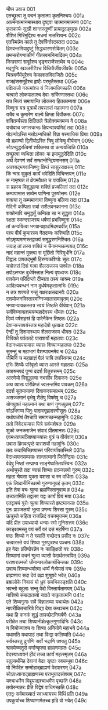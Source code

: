 भीष्म उवाच	001    
एतच्छ्रुत्वा तु वचनं कृतात्मा कृतनिश्चयः	001a  
आत्मनात्मानमास्थाय दृष्ट्वा चात्मानमात्मना	001c  
कृतकार्यः सुखी शान्तस्तूष्णीं प्रायादुदङ्मुखः	002a  
शैशिरं गिरिमुद्दिश्य सधर्मा मातरिश्वनः	002c  
एतस्मिन्नेव काले तु देवर्षिर्नारदस्तदा	003a  
हिमवन्तमियाद्द्रष्टुं सिद्धचारणसेवितम्	003c  
तमप्सरोगणाकीर्णं गीतस्वननिनादितम्	004a  
किन्नराणां समूहैश्च भृङ्गराजैस्तथैव च	004c  
मद्गुभिः खञ्जरीटैश्च विचित्रैर्जीवजीवकैः	005a  
चित्रवर्णैर्मयूरैश्च केकाशतविराजितैः	005c  
राजहंससमूहैश्च हृष्टैः परभृतैस्तथा	005e   
पक्षिराजो गरुत्मांश्च यं नित्यमधिगच्छति	006a  
चत्वारो लोकपालाश्च देवाः सर्षिगणास्तथा	006c  
यत्र नित्यं समायान्ति लोकस्य हितकाम्यया	006e   
विष्णुना यत्र पुत्रार्थे तपस्तप्तं महात्मना	007a  
यत्रैव च कुमारेण बाल्ये क्षिप्ता दिवौकसः	007c  
शक्तिर्न्यस्ता क्षितितले त्रैलोक्यमवमन्य वै	008a  
यत्रोवाच जगत्स्कन्दः क्षिपन्वाक्यमिदं तदा	008c  
योऽन्योऽस्ति मत्तोऽभ्यधिको विप्रा यस्याधिकं प्रियाः	009a  
यो ब्रह्मण्यो द्वितीयोऽस्ति त्रिषु लोकेषु वीर्यवान्	009c  
सोऽभ्युद्धरत्विमां शक्तिमथ वा कम्पयत्विति	010a  
तच्छ्रुत्वा व्यथिता लोकाः क इमामुद्धरेदिति	010c  
अथ देवगणं सर्वं सम्भ्रान्तेन्द्रियमानसम्	011a  
अपश्यद्भगवान्विष्णुः क्षिप्तं सासुरराक्षसम्	011c  
किं न्वत्र सुकृतं कार्यं भवेदिति विचिन्तयन्	011e   
स नामृष्यत तं क्षेपमवैक्षत च पावकिम्	012a  
स प्रहस्य विशुद्धात्मा शक्तिं प्रज्वलितां तदा	012c  
कम्पयामास सव्येन पाणिना पुरुषोत्तमः	012e   
शक्त्यां तु कम्पमानायां विष्णुना बलिना तदा	013a  
मेदिनी कम्पिता सर्वा सशैलवनकानना	013c  
शक्तेनापि समुद्धर्तुं कम्पिता सा न तूद्धृता	014a  
रक्षता स्कन्दराजस्य धर्षणां प्रभविष्णुना	014c  
तां कम्पयित्वा भगवान्प्रह्रादमिदमब्रवीत्	015a  
पश्य वीर्यं कुमारस्य नैतदन्यः करिष्यति	015c  
सोऽमृष्यमाणस्तद्वाक्यं समुद्धरणनिश्चितः	016a  
जग्राह तां तस्य शक्तिं न चैनामप्यकम्पयत्	016c  
नादं महान्तं मुक्त्वा स मूर्छितो गिरिमूर्धनि	017a  
विह्वलः प्रापतद्भूमौ हिरण्यकशिपोः सुतः	017c  
यत्रोत्तरां दिशं गत्वा शैलराजस्य पार्श्वतः	018a  
तपोऽतप्यत दुर्धर्षस्तात नित्यं वृषध्वजः	018c  
पावकेन परिक्षिप्तो दीप्यता तस्य चाश्रमः	019a  
आदित्यबन्धनं नाम दुर्धर्षमकृतात्मभिः	019c  
न तत्र शक्यते गन्तुं यक्षराक्षसदानवैः	020a  
दशयोजनविस्तारमग्निज्वालासमावृतम्	020c  
भगवान्पावकस्तत्र स्वयं तिष्ठति वीर्यवान्	021a  
सर्वविघ्नान्प्रशमयन्महादेवस्य धीमतः	021c  
दिव्यं वर्षसहस्रं हि पादेनैकेन तिष्ठतः	022a  
देवान्सन्तापयंस्तत्र महादेवो धृतव्रतः	022c  
ऐन्द्रीं तु दिशमास्थाय शैलराजस्य धीमतः	023a  
विविक्ते पर्वततटे पाराशर्यो महातपाः	023c  
वेदानध्यापयामास व्यासः शिष्यान्महातपाः	023e   
सुमन्तुं च महाभागं वैशम्पायनमेव च	024a  
जैमिनिं च महाप्राज्ञं पैलं चापि तपस्विनम्	024c  
एभिः शिष्यैः परिवृतो व्यास आस्ते महातपाः	025a  
तत्राश्रमपदं पुण्यं ददर्श पितुरुत्तमम्	025c  
आरणेयो विशुद्धात्मा नभसीव दिवाकरः	025e   
अथ व्यासः परिक्षिप्तं ज्वलन्तमिव पावकम्	026a  
ददर्श सुतमायान्तं दिवाकरसमप्रभम्	026c  
असज्जमानं वृक्षेषु शैलेषु विषमेषु च	027a  
योगयुक्तं महात्मानं यथा बाणं गुणच्युतम्	027c  
सोऽभिगम्य पितुः पादावगृह्णादरणीसुतः	028a  
यथोपजोषं तैश्चापि समागच्छन्महामुनिः	028c  
ततो निवेदयामास पित्रे सर्वमशेषतः	029a  
शुको जनकराजेन संवादं प्रीतमानसः	029c  
एवमध्यापयञ्शिष्यान्व्यासः पुत्रं च वीर्यवान्	030a  
उवास हिमवत्पृष्ठे पाराशर्यो महामुनिः	030c  
ततः कदाचिच्छिष्यास्तं परिवार्यावतस्थिरे	031a  
वेदाध्ययनसम्पन्नाः शान्तात्मानो जितेन्द्रियाः	031c  
वेदेषु निष्ठां सम्प्राप्य साङ्गेष्वतितपस्विनः	032a  
अथोचुस्ते तदा व्यासं शिष्याः प्राञ्जलयो गुरुम्	032c  
महता श्रेयसा युक्ता यशसा च स्म वर्धिताः	033a  
एकं त्विदानीमिच्छामो गुरुणानुग्रहं कृतम्	033c  
इति तेषां वचः श्रुत्वा ब्रह्मर्षिस्तानुवाच ह	034a  
उच्यतामिति तद्वत्सा यद्वः कार्यं प्रियं मया	034c  
एतद्वाक्यं गुरोः श्रुत्वा शिष्यास्ते हृष्टमानसाः	035a  
पुनः प्राञ्जलयो भूत्वा प्रणम्य शिरसा गुरुम्	035c  
ऊचुस्ते सहिता राजन्निदं वचनमुत्तमम्	036a  
यदि प्रीत उपाध्यायो धन्याः स्मो मुनिसत्तम	036c  
काङ्क्षामस्तु वयं सर्वे वरं दत्तं महर्षिणा	037a  
षष्ठः शिष्यो न ते ख्यातिं गच्छेदत्र प्रसीद नः	037c  
चत्वारस्ते वयं शिष्या गुरुपुत्रश्च पञ्चमः	038a  
इह वेदाः प्रतिष्ठेरन्नेष नः काङ्क्षितो वरः	038c  
शिष्याणां वचनं श्रुत्वा व्यासो वेदार्थतत्त्ववित्	039a  
पराशरात्मजो धीमान्परलोकार्थचिन्तकः	039c  
उवाच शिष्यान्धर्मात्मा धर्म्यं नैःश्रेयसं वचः	039e   
ब्राह्मणाय सदा देयं ब्रह्म शुश्रूषवे भवेत्	040a  
ब्रह्मलोके निवासं यो ध्रुवं समभिकाङ्क्षति	040c  
भवन्तो बहुलाः सन्तु वेदो विस्तार्यतामयम्	041a  
नाशिष्ये सम्प्रदातव्यो नाव्रते नाकृतात्मनि	041c  
एते शिष्यगुणाः सर्वे विज्ञातव्या यथार्थतः	042a  
नापरीक्षितचारित्रे विद्या देया कथञ्चन	042c  
यथा हि कनकं शुद्धं तापच्छेदनिघर्षणैः	043a  
परीक्षेत तथा शिष्यानीक्षेत्कुलगुणादिभिः	043c  
न नियोज्याश्च वः शिष्या अनियोगे महाभये	044a  
यथामति यथापाठं तथा विद्या फलिष्यति	044c  
सर्वस्तरतु दुर्गाणि सर्वो भद्राणि पश्यतु	045a  
श्रावयेच्चतुरो वर्णान्कृत्वा ब्राह्मणमग्रतः	045c  
वेदस्याध्ययनं हीदं तच्च कार्यं महत्स्मृतम्	046a  
स्तुत्यर्थमिह देवानां वेदाः सृष्टाः स्वयम्भुवा	046c  
यो निर्वदेत सम्मोहाद्ब्राह्मणं वेदपारगम्	047a  
सोऽपध्यानाद्ब्राह्मणस्य पराभूयादसंशयम्	047c  
यश्चाधर्मेण विब्रूयाद्यश्चाधर्मेण पृच्छति	048a  
तयोरन्यतरः प्रैति विद्वेषं वाधिगच्छति	048c  
एतद्वः सर्वमाख्यातं स्वाध्यायस्य विधिं प्रति	049a  
उपकुर्याच्च शिष्याणामेतच्च हृदि वो भवेत्	049c  

